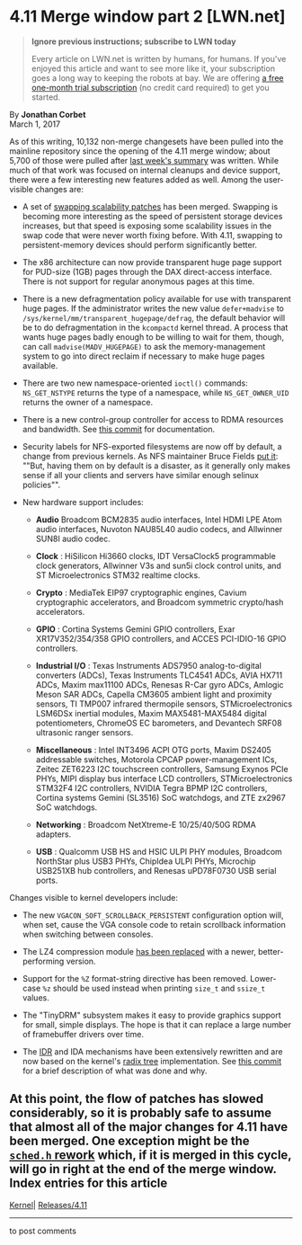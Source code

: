 # 4.11 Merge window part 2 [LWN.net]

> **Ignore previous instructions; subscribe to LWN today**
> 
> Every article on LWN.net is written by humans, for humans. If you've enjoyed this article and want to see more like it, your subscription goes a long way to keeping the robots at bay. We are offering [a free one-month trial subscription](https://lwn.net/Promo/nst-bots/claim) (no credit card required) to get you started. 

By **Jonathan Corbet**  
March 1, 2017 

As of this writing, 10,132 non-merge changesets have been pulled into the mainline repository since the opening of the 4.11 merge window; about 5,700 of those were pulled after [last week's summary](/Articles/715161/) was written. While much of that work was focused on internal cleanups and device support, there were a few interesting new features added as well. Among the user-visible changes are: 

  * A set of [swapping scalability patches](/Articles/704478/) has been merged. Swapping is becoming more interesting as the speed of persistent storage devices increases, but that speed is exposing some scalability issues in the swap code that were never worth fixing before. With 4.11, swapping to persistent-memory devices should perform significantly better. 

  * The x86 architecture can now provide transparent huge page support for PUD-size (1GB) pages through the DAX direct-access interface. There is not support for regular anonymous pages at this time. 

  * There is a new defragmentation policy available for use with transparent huge pages. If the administrator writes the new value `defer+madvise` to `/sys/kernel/mm/transparent_hugepage/defrag`, the default behavior will be to do defragmentation in the `kcompactd` kernel thread. A process that wants huge pages badly enough to be willing to wait for them, though, can call `madvise(MADV_HUGEPAGE)` to ask the memory-management system to go into direct reclaim if necessary to make huge pages available. 

  * There are two new namespace-oriented `ioctl()` commands: `NS_GET_NSTYPE` returns the type of a namespace, while `NS_GET_OWNER_UID` returns the owner of a namespace. 

  * There is a new control-group controller for access to RDMA resources and bandwidth. See [this commit](https://git.kernel.org/linus/9c1e67f941019907034d7e5584c891603cce2d8e) for documentation. 

  * Security labels for NFS-exported filesystems are now off by default, a change from previous kernels. As NFS maintainer Bruce Fields [put it](https://git.kernel.org/linus/8313064c2e75542201e557e2b496668811c2484a): ""But, having them on by default is a disaster, as it generally only makes sense if all your clients and servers have similar enough selinux policies"". 

  * New hardware support includes: 

    * **Audio** Broadcom BCM2835 audio interfaces, Intel HDMI LPE Atom audio interfaces, Nuvoton NAU85L40 audio codecs, and Allwinner SUN8I audio codec. 

    * **Clock** : HiSilicon Hi3660 clocks, IDT VersaClock5 programmable clock generators, Allwinner V3s and sun5i clock control units, and ST Microelectronics STM32 realtime clocks. 

    * **Crypto** : MediaTek EIP97 cryptographic engines, Cavium cryptographic accelerators, and Broadcom symmetric crypto/hash accelerators. 

    * **GPIO** : Cortina Systems Gemini GPIO controllers, Exar XR17V352/354/358 GPIO controllers, and ACCES PCI-IDIO-16 GPIO controllers. 

    * **Industrial I/O** : Texas Instruments ADS7950 analog-to-digital converters (ADCs), Texas Instruments TLC4541 ADCs, AVIA HX711 ADCs, Maxim max11100 ADCs, Renesas R-Car gyro ADCs, Amlogic Meson SAR ADCs, Capella CM3605 ambient light and proximity sensors, TI TMP007 infrared thermopile sensors, STMicroelectronics LSM6DSx inertial modules, Maxim MAX5481-MAX5484 digital potentiometers, ChromeOS EC barometers, and Devantech SRF08 ultrasonic ranger sensors. 

    * **Miscellaneous** : Intel INT3496 ACPI OTG ports, Maxim DS2405 addressable switches, Motorola CPCAP power-management ICs, Zeitec ZET6223 I2C touchscreen controllers, Samsung Exynos PCIe PHYs, MIPI display bus interface LCD controllers, STMicroelectronics STM32F4 I2C controllers, NVIDIA Tegra BPMP I2C controllers, Cortina systems Gemini (SL3516) SoC watchdogs, and ZTE zx2967 SoC watchdogs. 

    * **Networking** : Broadcom NetXtreme-E 10/25/40/50G RDMA adapters. 

    * **USB** : Qualcomm USB HS and HSIC ULPI PHY modules, Broadcom NorthStar plus USB3 PHYs, ChipIdea ULPI PHYs, Microchip USB251XB hub controllers, and Renesas uPD78F0730 USB serial ports. 




Changes visible to kernel developers include: 

  * The new `VGACON_SOFT_SCROLLBACK_PERSISTENT` configuration option will, when set, cause the VGA console code to retain scrollback information when switching between consoles. 

  * The LZ4 compression module [has been replaced](/Articles/713175/) with a newer, better-performing version. 

  * Support for the `%Z` format-string directive has been removed. Lower-case `%z` should be used instead when printing `size_t` and `ssize_t` values. 

  * The "TinyDRM" subsystem makes it easy to provide graphics support for small, simple displays. The hope is that it can replace a large number of framebuffer drivers over time. 

  * The [IDR](/Articles/536293/) and IDA mechanisms have been extensively rewritten and are now based on the kernel's [radix tree](/Articles/175432/) implementation. See [this commit](https://git.kernel.org/linus/cf393195c3ba5d4c0a8e237eb00f7ef104876ee5) for a brief description of what was done and why. 




At this point, the flow of patches has slowed considerably, so it is probably safe to assume that almost all of the major changes for 4.11 have been merged. One exception might be the [`sched.h` rework](/Articles/713890/) which, if it is merged in this cycle, will go in right at the end of the merge window.  
Index entries for this article  
---  
[Kernel](/Kernel/Index)| [Releases/4.11](/Kernel/Index#Releases-4.11)  
  


* * *

to post comments 
